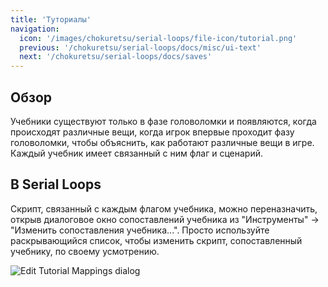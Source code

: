 ```yaml
---
title: 'Туториалы'
navigation:
  icon: '/images/chokuretsu/serial-loops/file-icon/tutorial.png'
  previous: '/chokuretsu/serial-loops/docs/misc/ui-text'
  next: '/chokuretsu/serial-loops/docs/saves'
---
```


## Обзор
Учебники существуют только в фазе головоломки и появляются, когда происходят различные вещи, когда игрок впервые проходит фазу головоломки,
чтобы объяснить, как работают различные вещи в игре. Каждый учебник имеет связанный с ним флаг и сценарий.

## В Serial Loops
Скрипт, связанный с каждым флагом учебника, можно переназначить, открыв диалоговое окно сопоставлений учебника из "Инструменты" &rarr; "Изменить сопоставления учебника...".
Просто используйте раскрывающийся список, чтобы изменить скрипт, сопоставленный учебнику, по своему усмотрению.

![Edit Tutorial Mappings dialog](/images/chokuretsu/serial-loops/tutorial-mapping-editing.png)